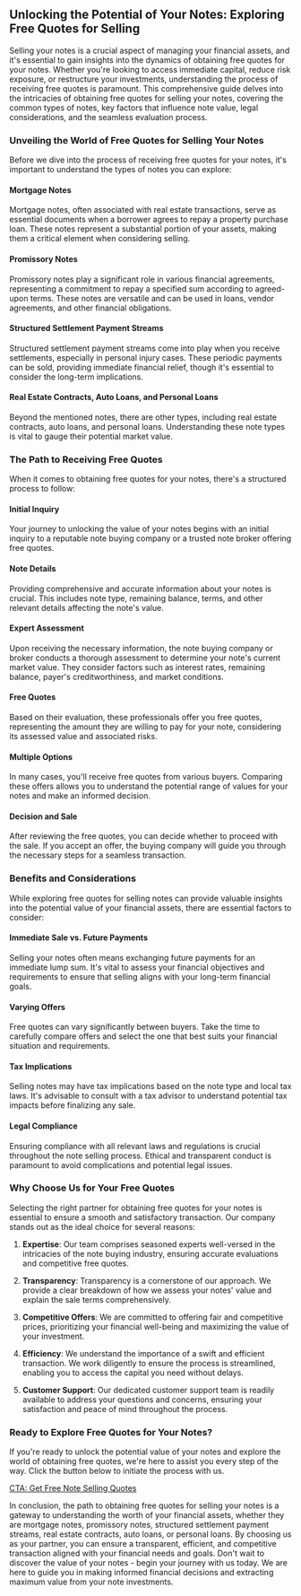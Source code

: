 ## Unlocking the Potential of Your Notes: Exploring Free Quotes for Selling

Selling your notes is a crucial aspect of managing your financial assets, and it's essential to gain insights into the dynamics of obtaining free quotes for your notes. Whether you're looking to access immediate capital, reduce risk exposure, or restructure your investments, understanding the process of receiving free quotes is paramount. This comprehensive guide delves into the intricacies of obtaining free quotes for selling your notes, covering the common types of notes, key factors that influence note value, legal considerations, and the seamless evaluation process.

### Unveiling the World of Free Quotes for Selling Your Notes

Before we dive into the process of receiving free quotes for your notes, it's important to understand the types of notes you can explore:

#### Mortgage Notes

Mortgage notes, often associated with real estate transactions, serve as essential documents when a borrower agrees to repay a property purchase loan. These notes represent a substantial portion of your assets, making them a critical element when considering selling.

#### Promissory Notes

Promissory notes play a significant role in various financial agreements, representing a commitment to repay a specified sum according to agreed-upon terms. These notes are versatile and can be used in loans, vendor agreements, and other financial obligations.

#### Structured Settlement Payment Streams

Structured settlement payment streams come into play when you receive settlements, especially in personal injury cases. These periodic payments can be sold, providing immediate financial relief, though it's essential to consider the long-term implications.

#### Real Estate Contracts, Auto Loans, and Personal Loans

Beyond the mentioned notes, there are other types, including real estate contracts, auto loans, and personal loans. Understanding these note types is vital to gauge their potential market value.

### The Path to Receiving Free Quotes

When it comes to obtaining free quotes for your notes, there's a structured process to follow:

#### Initial Inquiry

Your journey to unlocking the value of your notes begins with an initial inquiry to a reputable note buying company or a trusted note broker offering free quotes.

#### Note Details

Providing comprehensive and accurate information about your notes is crucial. This includes note type, remaining balance, terms, and other relevant details affecting the note's value.

#### Expert Assessment

Upon receiving the necessary information, the note buying company or broker conducts a thorough assessment to determine your note's current market value. They consider factors such as interest rates, remaining balance, payer's creditworthiness, and market conditions.

#### Free Quotes

Based on their evaluation, these professionals offer you free quotes, representing the amount they are willing to pay for your note, considering its assessed value and associated risks.

#### Multiple Options

In many cases, you'll receive free quotes from various buyers. Comparing these offers allows you to understand the potential range of values for your notes and make an informed decision.

#### Decision and Sale

After reviewing the free quotes, you can decide whether to proceed with the sale. If you accept an offer, the buying company will guide you through the necessary steps for a seamless transaction.

### Benefits and Considerations

While exploring free quotes for selling notes can provide valuable insights into the potential value of your financial assets, there are essential factors to consider:

#### Immediate Sale vs. Future Payments

Selling your notes often means exchanging future payments for an immediate lump sum. It's vital to assess your financial objectives and requirements to ensure that selling aligns with your long-term financial goals.

#### Varying Offers

Free quotes can vary significantly between buyers. Take the time to carefully compare offers and select the one that best suits your financial situation and requirements.

#### Tax Implications

Selling notes may have tax implications based on the note type and local tax laws. It's advisable to consult with a tax advisor to understand potential tax impacts before finalizing any sale.

#### Legal Compliance

Ensuring compliance with all relevant laws and regulations is crucial throughout the note selling process. Ethical and transparent conduct is paramount to avoid complications and potential legal issues.

### Why Choose Us for Your Free Quotes

Selecting the right partner for obtaining free quotes for your notes is essential to ensure a smooth and satisfactory transaction. Our company stands out as the ideal choice for several reasons:

1. **Expertise**: Our team comprises seasoned experts well-versed in the intricacies of the note buying industry, ensuring accurate evaluations and competitive free quotes.

2. **Transparency**: Transparency is a cornerstone of our approach. We provide a clear breakdown of how we assess your notes' value and explain the sale terms comprehensively.

3. **Competitive Offers**: We are committed to offering fair and competitive prices, prioritizing your financial well-being and maximizing the value of your investment.

4. **Efficiency**: We understand the importance of a swift and efficient transaction. We work diligently to ensure the process is streamlined, enabling you to access the capital you need without delays.

5. **Customer Support**: Our dedicated customer support team is readily available to address your questions and concerns, ensuring your satisfaction and peace of mind throughout the process.

### Ready to Explore Free Quotes for Your Notes?

If you're ready to unlock the potential value of your notes and explore the world of obtaining free quotes, we're here to assist you every step of the way. Click the button below to initiate the process with us.

[CTA: Get Free Note Selling Quotes](#)

In conclusion, the path to obtaining free quotes for selling your notes is a gateway to understanding the worth of your financial assets, whether they are mortgage notes, promissory notes, structured settlement payment streams, real estate contracts, auto loans, or personal loans. By choosing us as your partner, you can ensure a transparent, efficient, and competitive transaction aligned with your financial needs and goals. Don't wait to discover the value of your notes - begin your journey with us today. We are here to guide you in making informed financial decisions and extracting maximum value from your note investments.